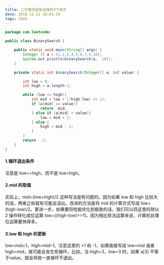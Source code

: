 ```yaml
---
title: 二分查找容易出错的3个地方
date: 2019-12-22 16:01:19
tags: JAVA
---
```


```java
package com.leetcode;

public class BinarySearch {

    public static void main(String[] args) {
        Integer [] a = {1,2,3,4,5,6,7,9,10};
        System.out.println(binarySearch(a,  10));
    }

    private static int binarySearch(Integer[] a, int value) {

        int low = 0;
        int high = a.length-1;

        while (low <= high){
            int mid = low + ((high-low) >> 1);
            if (a[mid] == value){
                return  mid;
            } else if (a[mid] < value){
                low = mid + 1;
            } else {
                high = mid - 1;
            }
        }
        return  -1;
    }
}
```

#### **1.循环退出条件**

注意是 low<=high，而不是 low<high。

#### 2.mid 的取值

实际上，mid=(low+high)/2 这种写法是有问题的。因为如果 low 和 high 比较大的话，两者之和就有可能会溢出。改进的方法是将 mid 的计算方式写成 low+(high-low)/2。更进一步，如果要将性能优化到极致的话，我们可以将这里的除以 2 操作转化成位运算 low+((high-low)>>1)。因为相比除法运算来说，计算机处理位运算要快得多。

#### 3.low 和 high 的更新

low=mid+1，high=mid-1。注意这里的 +1 和 -1，如果直接写成 low=mid 或者 high=mid，就可能会发生死循环。比如，当 high=3，low=3 时，如果 a[3] 不等于value，就会导致一直循环不退出。